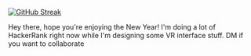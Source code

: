 [![GitHub Streak](https://github-readme-streak-stats.herokuapp.com?user=FlushingBaseball&theme=prussian&hide_border=true&border_radius=2.6&card_width=500&background=000211)](https://git.io/streak-stats)

Hey there, hope you're enjoying the New Year! I'm doing a lot of HackerRank right now while I'm designing some VR interface stuff. DM if you want to collaborate
